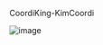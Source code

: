 CoordiKing-KimCoordi

![image](https://user-images.githubusercontent.com/59128435/145679091-bd32e145-d289-49cd-8335-15ce5384a2e0.png)
